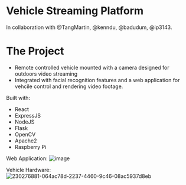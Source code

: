 # Vehicle Streaming Platform

In collaboration with @TangMartin, @kenndu, @badudum, @ip3143.  

# The Project  
 - Remote controlled vehicle mounted with a camera designed for outdoors video streaming 
 - Integrated with facial recognition features and a web application for vehcile control and rendering video footage.  
  
Built with:
 - React
 - ExpressJS
 - NodeJS
 - Flask
 - OpenCV
 - Apache2
 - Raspberry Pi


Web Application:
![image](https://user-images.githubusercontent.com/108425957/230277789-f392888c-394d-4e5d-a588-0f6859a39d8e.png)  
  
Vehicle Hardware:   
![230276881-064ac78d-2237-4460-9c46-08ac5937d8eb](https://user-images.githubusercontent.com/108425957/230277641-6592aaa0-38ed-4ca3-a475-815d0062d7d9.png)


